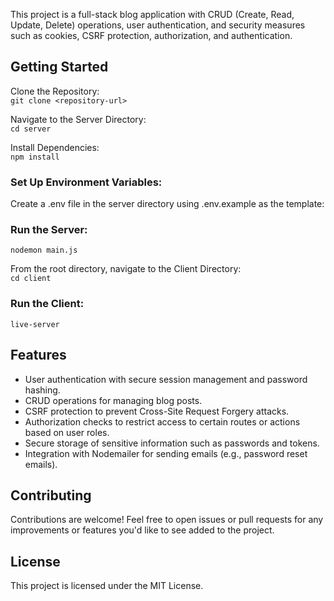 This project is a full-stack blog application with CRUD (Create, Read, Update, Delete) operations, user authentication, and security measures such as cookies, CSRF protection, authorization, and authentication.

## Getting Started

Clone the Repository: <br>
`git clone <repository-url>`

Navigate to the Server Directory:<br>
`cd server`

Install Dependencies:<br>
`npm install`

### Set Up Environment Variables:

Create a .env file in the server directory using .env.example as the template:

### Run the Server:

`nodemon main.js`

From the root directory, navigate to the Client Directory:<br>
`cd client`

### Run the Client:

`live-server`

## Features

- User authentication with secure session management and password hashing.
- CRUD operations for managing blog posts.
- CSRF protection to prevent Cross-Site Request Forgery attacks.
- Authorization checks to restrict access to certain routes or actions based on user roles.
- Secure storage of sensitive information such as passwords and tokens.
- Integration with Nodemailer for sending emails (e.g., password reset emails).

## Contributing

Contributions are welcome! Feel free to open issues or pull requests for any improvements or features you'd like to see added to the project.

## License

This project is licensed under the MIT License.

